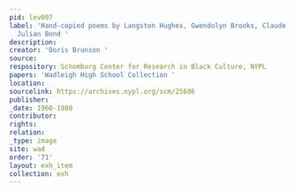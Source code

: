 ```yaml
---
pid: lev007
label: 'Hand-copied poems by Langston Hughes, Gwendolyn Brooks, Claude McKay, and
  Julian Bond '
description:
creator: 'Doris Brunson '
source:
respository: Schomburg Center for Research in Black Culture, NYPL
papers: 'Wadleigh High School Collection '
location:
sourcelink: https://archives.nypl.org/scm/25606
publisher:
_date: 1960-1980
contributor:
rights:
relation:
_type: image
site: wad
order: '71'
layout: exh_item
collection: exh
---
```

